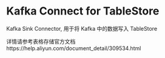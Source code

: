# Kafka Connect for TableStore
Kafka Sink Connector, 用于将 Kafka 中的数据写入 TableStore

详情请参考表格存储官方文档https://help.aliyun.com/document_detail/309534.html